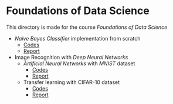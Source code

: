 # Foundations of Data Science

This directory is made for the course *Foundations of Data Science*

* *Naive Bayes Classifier* implementation from scratch
  * [Codes](NaiveBayesClassifier/Practical2.ipynb)
  * [Report](NaiveBayesClassifier/report-practical2.pdf)
* Image Recognition with *Deep Neural Networks*
  * *Artificial Neural Networks* with *MNIST* dataset
    * [Codes](NeuralNetworks/ANN/ANN.ipynb)
    * [Report](NeuralNetworks/report-practical3.pdf)
  * Transfer learning with CIFAR-10 dataset
    * [Codes](NeuralNetworks/TransferLearning/CNNTransferLearning.ipynb)
    * [Report](NeuralNetworks/report-practical3.pdf)

